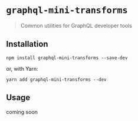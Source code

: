 # `graphql-mini-transforms`

> Common utilities for GraphQL developer tools

## Installation

```
npm install graphql-mini-transforms --save-dev
```

or, with Yarn:

```
yarn add graphql-mini-transforms --dev
```

## Usage

coming soon

